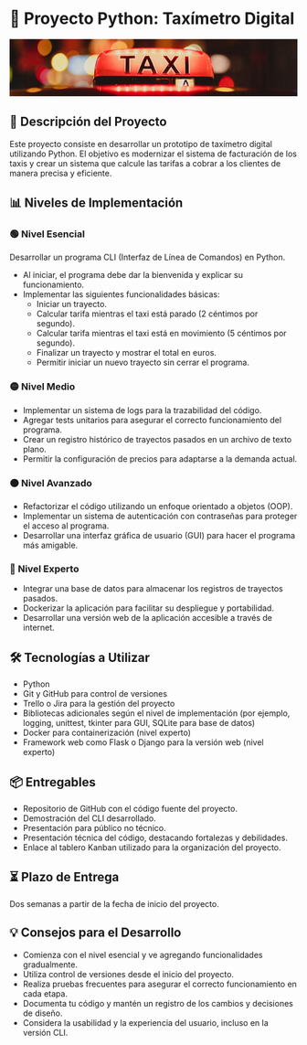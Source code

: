 # 🚕 Proyecto Python: Taxímetro Digital

<img src="./assets/taxi-7433597_1280.jpg" alt="drawing" style="width:100%; max-height:100px; object-fit:cover;" />

## 📝 Descripción del Proyecto

Este proyecto consiste en desarrollar un prototipo de taxímetro digital utilizando Python. El objetivo es modernizar el sistema de facturación de los taxis y crear un sistema que calcule las tarifas a cobrar a los clientes de manera precisa y eficiente.

## 📊 Niveles de Implementación

### 🟢 Nivel Esencial

Desarrollar un programa CLI (Interfaz de Línea de Comandos) en Python.

- Al iniciar, el programa debe dar la bienvenida y explicar su funcionamiento.
- Implementar las siguientes funcionalidades básicas:
  - Iniciar un trayecto.
  - Calcular tarifa mientras el taxi está parado (2 céntimos por segundo).
  - Calcular tarifa mientras el taxi está en movimiento (5 céntimos por segundo).
  - Finalizar un trayecto y mostrar el total en euros.
  - Permitir iniciar un nuevo trayecto sin cerrar el programa.

### 🟡 Nivel Medio

- Implementar un sistema de logs para la trazabilidad del código.
- Agregar tests unitarios para asegurar el correcto funcionamiento del programa.
- Crear un registro histórico de trayectos pasados en un archivo de texto plano.
- Permitir la configuración de precios para adaptarse a la demanda actual.

### 🟠 Nivel Avanzado

- Refactorizar el código utilizando un enfoque orientado a objetos (OOP).
- Implementar un sistema de autenticación con contraseñas para proteger el acceso al programa.
- Desarrollar una interfaz gráfica de usuario (GUI) para hacer el programa más amigable.

### 🔴 Nivel Experto

- Integrar una base de datos para almacenar los registros de trayectos pasados.
- Dockerizar la aplicación para facilitar su despliegue y portabilidad.
- Desarrollar una versión web de la aplicación accesible a través de internet.

## 🛠️ Tecnologías a Utilizar

- Python
- Git y GitHub para control de versiones
- Trello o Jira para la gestión del proyecto
- Bibliotecas adicionales según el nivel de implementación (por ejemplo, logging, unittest, tkinter para GUI, SQLite para base de datos)
- Docker para containerización (nivel experto)
- Framework web como Flask o Django para la versión web (nivel experto)

## 📦 Entregables

- Repositorio de GitHub con el código fuente del proyecto.
- Demostración del CLI desarrollado.
- Presentación para público no técnico.
- Presentación técnica del código, destacando fortalezas y debilidades.
- Enlace al tablero Kanban utilizado para la organización del proyecto.

## ⏳ Plazo de Entrega

Dos semanas a partir de la fecha de inicio del proyecto.

## 💡 Consejos para el Desarrollo

- Comienza con el nivel esencial y ve agregando funcionalidades gradualmente.
- Utiliza control de versiones desde el inicio del proyecto.
- Realiza pruebas frecuentes para asegurar el correcto funcionamiento en cada etapa.
- Documenta tu código y mantén un registro de los cambios y decisiones de diseño.
- Considera la usabilidad y la experiencia del usuario, incluso en la versión CLI.
